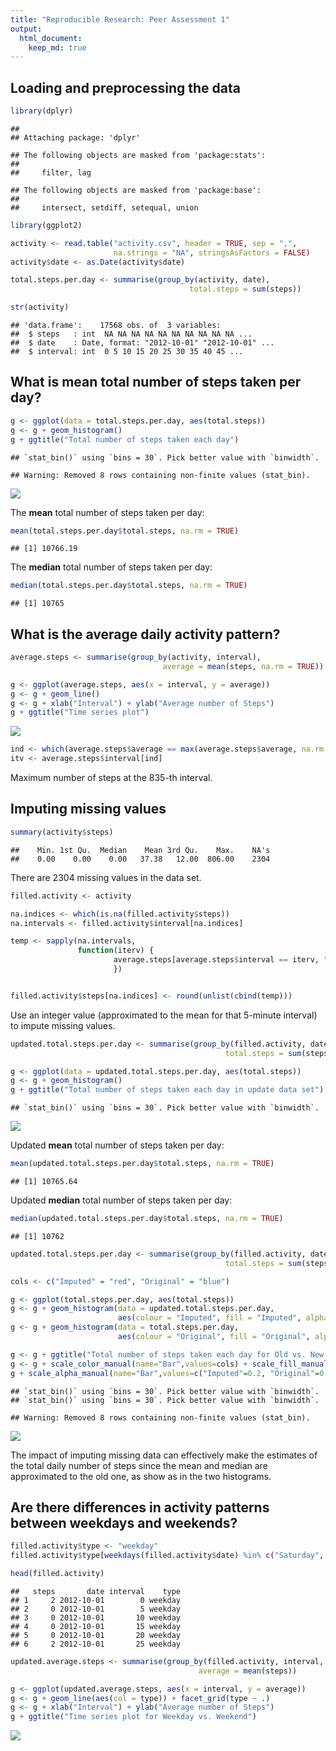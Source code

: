 ```yaml
---
title: "Reproducible Research: Peer Assessment 1"
output: 
  html_document:
    keep_md: true
---
```



## Loading and preprocessing the data


```r
library(dplyr)
```

```
## 
## Attaching package: 'dplyr'
```

```
## The following objects are masked from 'package:stats':
## 
##     filter, lag
```

```
## The following objects are masked from 'package:base':
## 
##     intersect, setdiff, setequal, union
```

```r
library(ggplot2)

activity <- read.table("activity.csv", header = TRUE, sep = ",", 
                       na.strings = "NA", stringsAsFactors = FALSE)
activity$date <- as.Date(activity$date)

total.steps.per.day <- summarise(group_by(activity, date), 
                                        total.steps = sum(steps))

str(activity)
```

```
## 'data.frame':	17568 obs. of  3 variables:
##  $ steps   : int  NA NA NA NA NA NA NA NA NA NA ...
##  $ date    : Date, format: "2012-10-01" "2012-10-01" ...
##  $ interval: int  0 5 10 15 20 25 30 35 40 45 ...
```

## What is mean total number of steps taken per day?


```r
g <- ggplot(data = total.steps.per.day, aes(total.steps)) 
g <- g + geom_histogram()
g + ggtitle("Total number of steps taken each day")
```

```
## `stat_bin()` using `bins = 30`. Pick better value with `binwidth`.
```

```
## Warning: Removed 8 rows containing non-finite values (stat_bin).
```

![](PA1_template_files/figure-html/unnamed-chunk-2-1.png)<!-- -->

The **mean** total number of steps taken per day:


```r
mean(total.steps.per.day$total.steps, na.rm = TRUE)
```

```
## [1] 10766.19
```

The **median** total number of steps taken per day:


```r
median(total.steps.per.day$total.steps, na.rm = TRUE)
```

```
## [1] 10765
```

## What is the average daily activity pattern?


```r
average.steps <- summarise(group_by(activity, interval),
                                  average = mean(steps, na.rm = TRUE))

g <- ggplot(average.steps, aes(x = interval, y = average))
g <- g + geom_line()
g <- g + xlab("Interval") + ylab("Average number of Steps")
g + ggtitle("Time series plot")
```

![](PA1_template_files/figure-html/unnamed-chunk-5-1.png)<!-- -->


```r
ind <- which(average.steps$average == max(average.steps$average, na.rm = TRUE))
itv <- average.steps$interval[ind]
```

Maximum number of steps at the 835-th interval.

## Imputing missing values


```r
summary(activity$steps)
```

```
##    Min. 1st Qu.  Median    Mean 3rd Qu.    Max.    NA's 
##    0.00    0.00    0.00   37.38   12.00  806.00    2304
```

There are 2304 missing values in the data set.



```r
filled.activity <- activity

na.indices <- which(is.na(filled.activity$steps))
na.intervals <- filled.activity$interval[na.indices]

temp <- sapply(na.intervals, 
               function(iterv) {
                       average.steps[average.steps$interval == iterv, "average"]
                       })


filled.activity$steps[na.indices] <- round(unlist(cbind(temp)))
```

Use an integer value (approximated to the mean for that 5-minute interval) to impute missing values.


```r
updated.total.steps.per.day <- summarise(group_by(filled.activity, date), 
                                                total.steps = sum(steps))

g <- ggplot(data = updated.total.steps.per.day, aes(total.steps)) 
g <- g + geom_histogram()
g + ggtitle("Total number of steps taken each day in update data set")
```

```
## `stat_bin()` using `bins = 30`. Pick better value with `binwidth`.
```

![](PA1_template_files/figure-html/unnamed-chunk-9-1.png)<!-- -->

Updated **mean** total number of steps taken per day:


```r
mean(updated.total.steps.per.day$total.steps, na.rm = TRUE)
```

```
## [1] 10765.64
```


Updated **median** total number of steps taken per day:


```r
median(updated.total.steps.per.day$total.steps, na.rm = TRUE)
```

```
## [1] 10762
```


```r
updated.total.steps.per.day <- summarise(group_by(filled.activity, date), 
                                                total.steps = sum(steps))

cols <- c("Imputed" = "red", "Original" = "blue")

g <- ggplot(total.steps.per.day, aes(total.steps)) 
g <- g + geom_histogram(data = updated.total.steps.per.day, 
                        aes(colour = "Imputed", fill = "Imputed", alpha = "Imputed"))
g <- g + geom_histogram(data = total.steps.per.day, 
                        aes(colour = "Original", fill = "Original", alpha = "Original"))

g <- g + ggtitle("Total number of steps taken each day for Old vs. New Data set") 
g <- g + scale_color_manual(name="Bar",values=cols) + scale_fill_manual(name="Bar",values=cols) 
g + scale_alpha_manual(name="Bar",values=c("Imputed"=0.2, "Original"=0.2))
```

```
## `stat_bin()` using `bins = 30`. Pick better value with `binwidth`.
## `stat_bin()` using `bins = 30`. Pick better value with `binwidth`.
```

```
## Warning: Removed 8 rows containing non-finite values (stat_bin).
```

![](PA1_template_files/figure-html/unnamed-chunk-12-1.png)<!-- -->

The impact of imputing missing data can effectively make the estimates of the total daily number of steps since the mean and median are approximated to the old one, as show as in the two histograms.

## Are there differences in activity patterns between weekdays and weekends?


```r
filled.activity$type <- "weekday"
filled.activity$type[weekdays(filled.activity$date) %in% c("Saturday", "Sunday")] <- "weekend"

head(filled.activity)
```

```
##   steps       date interval    type
## 1     2 2012-10-01        0 weekday
## 2     0 2012-10-01        5 weekday
## 3     0 2012-10-01       10 weekday
## 4     0 2012-10-01       15 weekday
## 5     0 2012-10-01       20 weekday
## 6     2 2012-10-01       25 weekday
```


```r
updated.average.steps <- summarise(group_by(filled.activity, interval, type),
                                          average = mean(steps))

g <- ggplot(updated.average.steps, aes(x = interval, y = average))
g <- g + geom_line(aes(col = type)) + facet_grid(type ~ .)
g <- g + xlab("Interval") + ylab("Average number of Steps")
g + ggtitle("Time series plot for Weekday vs. Weekend")
```

![](PA1_template_files/figure-html/unnamed-chunk-14-1.png)<!-- -->
